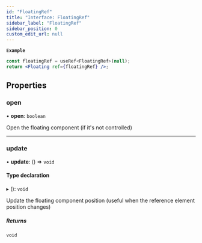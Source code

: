 ```yaml
---
id: "FloatingRef"
title: "Interface: FloatingRef"
sidebar_label: "FloatingRef"
sidebar_position: 0
custom_edit_url: null
---
```


**`Example`**

```jsx
const floatingRef = useRef<FloatingRef>(null);
return <Floating ref={floatingRef} />;
```

## Properties

### open

• **open**: `boolean`

Open the floating component (if it's not controlled)

___

### update

• **update**: () => `void`

#### Type declaration

▸ (): `void`

Update the floating component position (useful when the reference element position changes)

##### Returns

`void`
